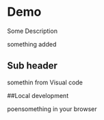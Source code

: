 # Demo  

Some Description

something added

## Sub header

somethin from Visual code

##Local development

poensomething in your browser
